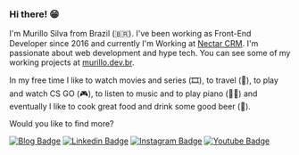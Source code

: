 ### Hi there! 😁

I'm Murillo Silva from Brazil (🇧🇷). I've been working as Front-End Developer since 2016 and currently I'm Working at [Nectar CRM](https://nectarcrm.com.br/).
I'm passionate about web development and hype tech. You can see some of my working projects at [murillo.dev.br](http://murillo.dev.br).

In my free time I like to watch movies and series (🎞️), to travel (🛫), to play and watch CS GO (🎮), to listen to music and to play piano (🎵🎹) and eventually I like to cook great food and drink some good beer (🍺).

Would you like to find more?

[![Blog Badge](https://img.shields.io/badge/Blog-murillo-212121)](https://medium.com/@murillo.vieiraesilva)
[![Linkedin Badge](https://img.shields.io/badge/-LinkedIn-2979ff?style=flat-square&logo=Linkedin&logoColor=white&link=https://www.linkedin.com/in/murillo-vieira)](https://www.linkedin.com/in/murillo-vieira)
[![Instagram Badge](https://img.shields.io/badge/-Instagram-6A0DAD?style=flat-square&logo=Instagram&logoColor=white&link=https://www.instagram.com/murislo/?hl=en)](https://www.instagram.com/murislo/?hl=en)
[![Youtube Badge](https://img.shields.io/badge/-Youtube-FF2222?style=flat-square&labelColor=FF0000&logo=youtube&logoColor=white&link=https://www.youtube.com/channel/UCN8p264I91pEeFdQSLI1lGQ)](https://www.youtube.com/channel/UCN8p264I91pEeFdQSLI1lGQ)
